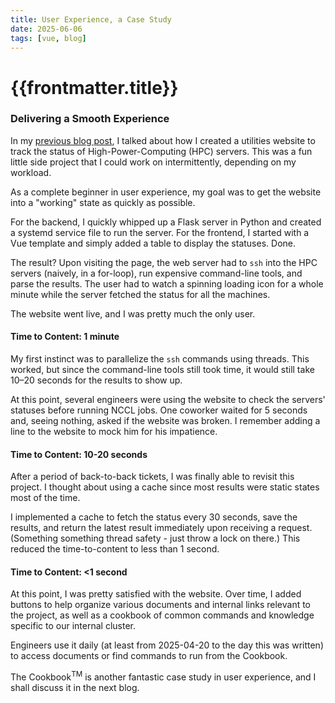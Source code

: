```yaml
---
title: User Experience, a Case Study
date: 2025-06-06
tags: [vue, blog]
---
```


# {{frontmatter.title}}

### Delivering a Smooth Experience

In my [previous blog post](https://paperbaglife.github.io/#/blogs/2025-06-05-blog-on-github-pages), I talked about how I created a utilities website to track the status of High-Power-Computing (HPC) servers. This was a fun little side project that I could work on intermittently, depending on my workload.

As a complete beginner in user experience, my goal was to get the website into a "working" state as quickly as possible.

For the backend, I quickly whipped up a Flask server in Python and created a systemd service file to run the server. For the frontend, I started with a Vue template and simply added a table to display the statuses. Done.

The result? Upon visiting the page, the web server had to `ssh` into the HPC servers (naively, in a for-loop), run expensive command-line tools, and parse the results. The user had to watch a spinning loading icon for a whole minute while the server fetched the status for all the machines.

The website went live, and I was pretty much the only user.

#### Time to Content: 1 minute

My first instinct was to parallelize the `ssh` commands using threads. This worked, but since the command-line tools still took time, it would still take 10–20 seconds for the results to show up.

At this point, several engineers were using the website to check the servers' statuses before running NCCL jobs. One coworker waited for 5 seconds and, seeing nothing, asked if the website was broken. I remember adding a line to the website to mock him for his impatience.

#### Time to Content: 10-20 seconds

After a period of back-to-back tickets, I was finally able to revisit this project. I thought about using a cache since most results were static states most of the time.

I implemented a cache to fetch the status every 30 seconds, save the results, and return the latest result immediately upon receiving a request. (Something something thread safety - just throw a lock on there.) This reduced the time-to-content to less than 1 second.

#### Time to Content: <1 second

At this point, I was pretty satisfied with the website. Over time, I added buttons to help organize various documents and internal links relevant to the project, as well as a cookbook of common commands and knowledge specific to our internal cluster.

Engineers use it daily (at least from 2025-04-20 to the day this was written) to access documents or find commands to run from the Cookbook.

The Cookbook<sup>TM</sup> is another fantastic case study in user experience, and I shall discuss it in the next blog.
